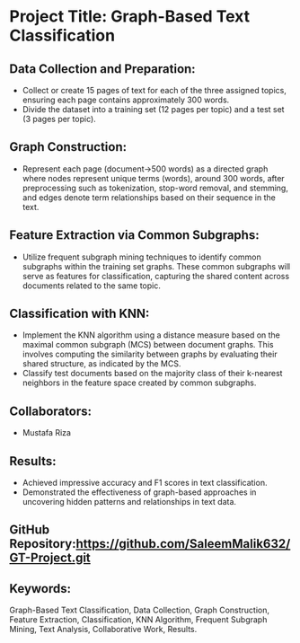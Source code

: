# Project Title: Graph-Based Text Classification

## Data Collection and Preparation:
- Collect or create 15 pages of text for each of the three assigned topics, ensuring each page contains approximately 300 words.
- Divide the dataset into a training set (12 pages per topic) and a test set (3 pages per topic).

## Graph Construction:
- Represent each page (document→500 words) as a directed graph where nodes represent unique terms (words), around 300 words, after preprocessing such as tokenization, stop-word removal, and stemming, and edges denote term relationships based on their sequence in the text.

## Feature Extraction via Common Subgraphs:
- Utilize frequent subgraph mining techniques to identify common subgraphs within the training set graphs. These common subgraphs will serve as features for classification, capturing the shared content across documents related to the same topic.

## Classification with KNN:
- Implement the KNN algorithm using a distance measure based on the maximal common subgraph (MCS) between document graphs. This involves computing the similarity between graphs by evaluating their shared structure, as indicated by the MCS.
- Classify test documents based on the majority class of their k-nearest neighbors in the feature space created by common subgraphs.

## Collaborators:
- Mustafa Riza

## Results:
- Achieved impressive accuracy and F1 scores in text classification.
- Demonstrated the effectiveness of graph-based approaches in uncovering hidden patterns and relationships in text data.

## GitHub Repository:https://github.com/SaleemMalik632/GT-Project.git

<!-- ## Working Video:
[Insert link to working video] -->

## Keywords:
Graph-Based Text Classification, Data Collection, Graph Construction, Feature Extraction, Classification, KNN Algorithm, Frequent Subgraph Mining, Text Analysis, Collaborative Work, Results.
